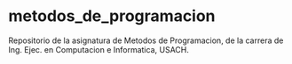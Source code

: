 # metodos_de_programacion
Repositorio de la asignatura de Metodos de Programacion, de la carrera de Ing. Ejec. en Computacion e Informatica, USACH.
